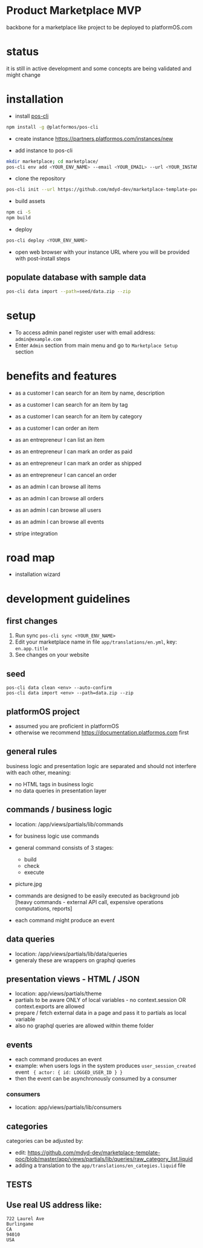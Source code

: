 # Product Marketplace MVP

backbone for a marketplace like project to be deployed to platformOS.com

# status

it is still in active development and some concepts are being validated and might change 

# installation

- install [pos-cli](https://documentation.platformos.com/get-started/hello-world/install-pos-cli)

```sh
npm install -g @platformos/pos-cli
```

- create instance https://partners.platformos.com/instances/new

- add instance to pos-cli

``` sh
mkdir marketplace; cd marketplace/
pos-cli env add <YOUR_ENV_NAME> --email <YOUR_EMAIL> --url <YOUR_INSTANCE_URL>
```

- clone the repository

``` sh
pos-cli init --url https://github.com/mdyd-dev/marketplace-template-poc.git
```

- build assets

```sh
npm ci -S
npm build
```

- deploy

```sh
pos-cli deploy <YOUR_ENV_NAME>
```
- open web browser with your instance URL where you will be provided with post-install steps


## populate database with sample data 

``` sh
pos-cli data import --path=seed/data.zip --zip
```

# setup

- To access admin panel register user with email address: `admin@example.com`
- Enter `Admin` section from main menu and go to `Marketplace Setup` section


# benefits and features

- as a customer I can search for an item by name, description
- as a customer I can search for an item by tag
- as a customer I can search for an item by category
- as a customer I can order an item

- as an entrepreneur I can list an item
- as an entrepreneur I can mark an order as paid
- as an entrepreneur I can mark an order as shipped
- as an entrepreneur I can cancel an order

- as an admin I can browse all items
- as an admin I can browse all orders
- as an admin I can browse all users

- as an admin I can browse all events

- stripe integration

# road map

- installation wizard

# development guidelines

## first changes

1. Run sync `pos-cli sync <YOUR_ENV_NAME>`
2. Edit your marketplace name in file `app/translations/en.yml`, key: `en.app.title`
3. See changes on your website

## seed 

    pos-cli data clean <env> --auto-confirm
    pos-cli data import <env> --path=data.zip --zip

## platformOS project

- assumed you are proficient in platformOS 
- otherwise we recommend https://documentation.platformos.com first

## general rules

business logic and presentation logic are separated and should not interfere with each other, meaning:

- no HTML tags in business logic
- no data queries in presentation layer

## commands / business logic

- location: /app/views/partials/lib/commands
- for business logic use commands 
- general command consists of 3 stages:
  - build
  - check
  - execute
- picture.jpg
  
- commands are designed to be easily executed as background job [heavy commands - external API call, expensive operations computations, reports]
- each command might produce an event

## data queries

- location: /app/views/partials/lib/data/queries
- generaly these are wrappers on graphql queries

## presentation views - HTML / JSON 

- location: app/views/partials/theme 
- partials to be aware ONLY of local variables - no context.session OR context.exports are allowed
- prepare / fetch external data in a page and pass it to partials as local variable
- also no graphql queries are allowed within theme folder

## events

- each command produces an event 
- example: when users logs in the system produces `user_session_created` event ` { actor: { id: LOGGED_USER_ID } }`
- then the event can be asynchronously consumed by a consumer 

### consumers

- location: app/views/partials/lib/consumers 

## categories

categories can be adjusted by:
- edit: https://github.com/mdyd-dev/marketplace-template-poc/blob/master/app/views/partials/lib/queries/raw_category_list.liquid
- adding a translation to the `app/translations/en_categies.liquid` file

## TESTS


## Use real US address like:

```
722 Laurel Ave
Burlingame
CA 
94010
USA
```
